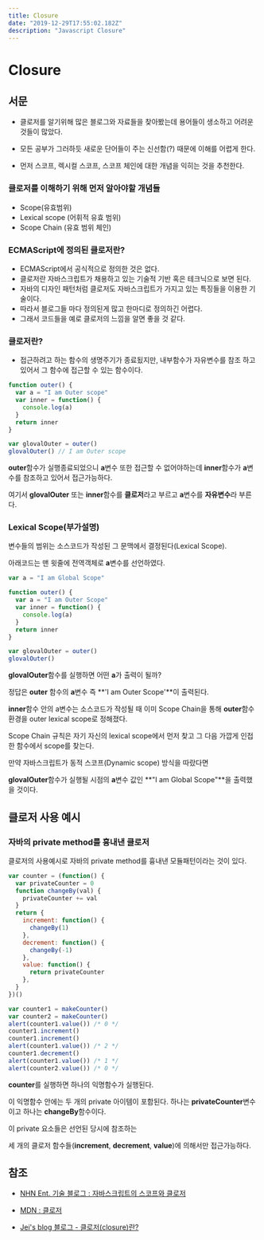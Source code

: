 ```yaml
---
title: Closure
date: "2019-12-29T17:55:02.182Z"
description: "Javascript Closure"
---
```


# Closure

## 서문

- 클로저를 알기위해 많은 블로그와 자료들을 찾아봤는데 용어들이 생소하고 어려운 것들이 많았다. 
  
- 모든 공부가 그러하듯 새로운 단어들이 주는 신선함(?) 때문에 이해를 어렵게 한다. 
  
- 먼저 스코프, 렉시컬 스코프, 스코프 체인에 대한 개념을 익히는 것을 추천한다.

### 클로저를 이해하기 위해 먼저 알아야할 개념들

- Scope(유효범위)
- Lexical scope (어휘적 유효 범위)
- Scope Chain (유효 범위 체인)

### ECMAScript에 정의된 클로저란?

- ECMAScript에서 공식적으로 정의한 것은 없다. 
- 클로저란 자바스크립트가 채용하고 있는 기술적 기반 혹은 테크닉으로 보면 된다. 
- 자바의 디자인 패턴처럼 클로저도 자바스크립트가 가지고 있는 특징들을 이용한 기술이다. 
- 따라서 블로그들 마다 정의된게 많고 한마디로 정의하긴 어렵다. 
- 그래서 코드들을 예로 클로저의 느낌을 알면 좋을 것 같다.

### 클로저란?

- 접근하려고 하는 함수의 생명주기가 종료됬지만, 내부함수가 자유변수를 참조 하고 있어서 그 함수에 접근할 수 있는 함수이다.

```js
function outer() {
  var a = "I am Outer scope"
  var inner = function() {
    console.log(a)
  }
  return inner
}

var glovalOuter = outer()
glovalOuter() // I am Outer scope
```

**outer**함수가 실행종료되었으니 **a**변수 또한 접근할 수 없어야하는데 **inner**함수가 **a**변수를 참조하고 있어서 접근가능하다.

여기서 **glovalOuter** 또는 **inner**함수를 **클로저**라고 부르고 **a**변수를 **자유변수**라 부른다.

### Lexical Scope(부가설명)

변수들의 범위는 소스코드가 작성된 그 문맥에서 결정된다(Lexical Scope).

아래코드는 맨 윗줄에 전역객체로 **a**변수를 선언하였다.

```js
var a = "I am Global Scope"

function outer() {
  var a = "I am Outer Scope"
  var inner = function() {
    console.log(a)
  }
  return inner
}

var glovalOuter = outer()
glovalOuter()
```

**glovalOuter**함수를 실행하면 어떤 **a**가 출력이 될까?

정답은 **outer** 함수의 **a**변수 즉 **'I am Outer Scope'**이 출력된다.

**inner**함수 안의 a변수는 소스코드가 작성될 때 이미 Scope Chain을 통해 **outer**함수 환경을 outer lexical scope로 정해졌다. 

Scope Chain 규칙은 자기 자신의 lexical scope에서 먼저 찾고 그 다음 가깝게 인접한 함수에서 scope를 찾는다. 

만약 자바스크립트가 동적 스코프(Dynamic scope) 방식을 따랐다면 

**glovalOuter**함수가 실행될 시점의 **a**변수 값인 **"I am Global Scope"**을 출력했을 것이다.

## 클로저 사용 예시

### 자바의 private method를 흉내낸 클로저

클로저의 사용예시로 자바의 private method를 흉내낸 모듈패턴이라는 것이 있다.

```js
var counter = (function() {
  var privateCounter = 0
  function changeBy(val) {
    privateCounter += val
  }
  return {
    increment: function() {
      changeBy(1)
    },
    decrement: function() {
      changeBy(-1)
    },
    value: function() {
      return privateCounter
    },
  }
})()

var counter1 = makeCounter()
var counter2 = makeCounter()
alert(counter1.value()) /* 0 */
counter1.increment()
counter1.increment()
alert(counter1.value()) /* 2 */
counter1.decrement()
alert(counter1.value()) /* 1 */
alert(counter2.value()) /* 0 */
```

**counter**를 실행하면 하나의 익명함수가 실행된다. 

이 익명함수 안에는 두 개의 private 아이템이 포함된다. 하나는 **privateCounter**변수이고 하나는 **changeBy**함수이다. 

이 private 요소들은 선언된 당시에 참조하는 

세 개의 클로저 함수들(**increment**, **decrement**, **value**)에 의해서만 접근가능하다.

## 참조

- [NHN Ent. 기술 블로그 : 자바스크립트의 스코프와 클로저](https://meetup.toast.com/posts/86)

- [MDN : 클로저](https://developer.mozilla.org/ko/docs/Web/JavaScript/Guide/Closures)

- [Jei's blog 블로그 - 클로저(closure)란?](https://fullest-sway.me/blog/2017/11/13/js-closure/)
